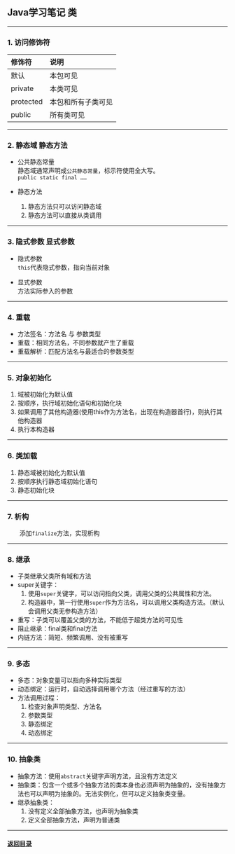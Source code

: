 ## Java学习笔记 类
---
### 1. 访问修饰符  

| 修饰符 | 说明 |
| :-----| :---- | 
| 默认 | 本包可见 | 
| private | 本类可见 | 
| protected | 本包和所有子类可见 | 
| public | 所有类可见 | 

---
### 2. 静态域 静态方法

+ 公共静态常量  
    静态域通常声明成`公共静态常量`，标示符使用全大写。  
    `public static final ……`

+ 静态方法  
    1. 静态方法只可以访问静态域
    2. 静态方法可以直接从类调用

---
### 3. 隐式参数 显式参数  

+ 隐式参数  
    `this`代表隐式参数，指向当前对象

+ 显式参数  
    方法实际参入的参数

---
### 4. 重载  

+ 方法签名：方法名 与 参数类型
+ 重载：相同方法名，不同参数就产生了重载
+ 重载解析：匹配方法名与最适合的参数类型

---
### 5. 对象初始化

1. 域被初始化为默认值
2. 按顺序，执行域初始化语句和初始化块
3. 如果调用了其他构造器(使用this作为方法名，出现在构造器首行)，则执行其他构造器
4. 执行本构造器


---
### 6. 类加载

1. 静态域被初始化为默认值
2. 按顺序执行静态域初始化语句
3. 静态初始化块

---
### 7. 析构 

&emsp;&emsp;添加`finalize`方法，实现析构

---
### 8. 继承  

+ 子类继承父类所有域和方法
+ super关键字：
    1. 使用`super`关键字，可以访问指向父类，调用父类的公共属性和方法。
    2. 构造器中，第一行使用`super`作为方法名，可以调用父类构造方法。（默认会调用父类无参构造方法）
+ 重写：子类可以覆盖父类的方法，不能低于超类方法的可见性
+ 阻止继承：final类和final方法
+ 内链方法：简短、频繁调用、没有被重写

---
### 9. 多态

+ 多态：对象变量可以指向多种实际类型
+ 动态绑定：运行时，自动选择调用哪个方法（经过重写的方法）
+ 方法调用过程：
    1. 检查对象声明类型、方法名
    2. 参数类型
    3. 静态绑定
    4. 动态绑定

---
### 10. 抽象类  

+ 抽象方法：使用`abstract`关键字声明方法，且没有方法定义
+ 抽象类：包含一个或多个抽象方法的类本身也必须声明为抽象的，没有抽象方法也可以声明为抽象的。无法实例化，但可以定义抽象类变量。
+ 继承抽象类：
    1. 没有定义全部抽象方法，也声明为抽象类
    2. 定义全部抽象方法，声明为普通类

---

#### [返回目录](./)
